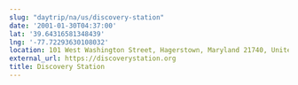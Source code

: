 ```yaml
---
slug: "daytrip/na/us/discovery-station"
date: '2001-01-30T04:37:00'
lat: '39.64316581348439'
lng: '-77.72293630108032'
location: 101 West Washington Street, Hagerstown, Maryland 21740, United States
external_url: https://discoverystation.org
title: Discovery Station
---
```



